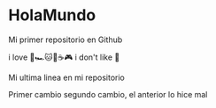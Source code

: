 # HolaMundo

Mi primer repositorio en Github

i love 🍔🏎️🐱🐶☕🎮
i don't like 🍰

Mi ultima linea en mi repositorio

Primer cambio
segundo cambio, el anterior lo hice mal 

